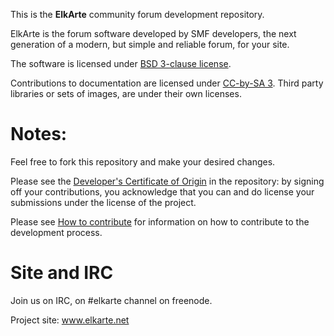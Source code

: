 This is the **ElkArte** community forum development repository.


ElkArte is the forum software developed by SMF developers, the next generation of a modern, but simple and reliable forum, for your site.

The software is licensed under [BSD 3-clause license](http://www.opensource.org/licenses/BSD-3-Clause).

Contributions to documentation are licensed under [CC-by-SA 3](http://creativecommons.org/licenses/by-sa/3.0). Third party libraries or sets of images, are under their own licenses.

Notes:
===
Feel free to fork this repository and make your desired changes.

Please see the [Developer's Certificate of Origin](https://github.com/elkarte/Elkarte/blob/master/DCO.txt) in the repository:
by signing off your contributions, you acknowledge that you can and do license your submissions under the license of the project.

Please see [How to contribute](https://github.com/elkarte/Elkarte/blob/master/CONTRIBUTING.md) for information on how to contribute to the development process.

Site and IRC
===
Join us on IRC, on #elkarte channel on freenode.

Project site: www.elkarte.net
